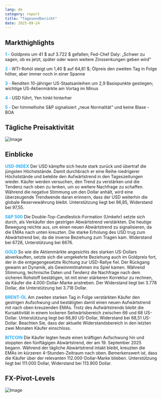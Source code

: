 ```yaml
---
lang: de
category: report
title: "Tagesendbericht"
date: 2025-09-24
---
```



<h2>Markthighlights</h2>
<strong style="color: #2caef7;">1 - </strong> Goldpreis um 41 $ auf 3.722 $ gefallen; Fed-Chef Daly: „Schwer zu sagen, ob es jetzt, später oder wann weitere Zinssenkungen geben wird"


<strong style="color: #2caef7;">2 - </strong> WTI-Rohöl steigt um 1,40 $ auf 64,81 $; Ölpreis den zweiten Tag in Folge höher, aber immer noch in einer Spanne

<strong style="color: #2caef7;">3 - </strong> Renditen 10-jähriger US-Staatsanleihen um 2,9 Basispunkte gestiegen; wichtige US-Aktienmärkte am Vortag im Minus

<strong style="color: #2caef7;">4 - </strong> USD führt, Yen hinkt hinterher

<strong style="color: #2caef7;">5 - </strong> Der himmelhohe S&P signalisiert „neue Normalität" und keine Blase - BOA



<h2>Tägliche Preisaktivität</h2>
<img src="https://markleighedu.github.io/img/Sep-2025/24-Sep-2025/price.jpg" alt="Image"/>

<h2>Einblicke</h2>
<strong style="color: #2caef7;">USD-INDEX</strong> Der USD kämpfte sich heute stark zurück und übertraf die jüngsten Höchststände. Damit durchbrach er eine Reihe niedrigerer Höchststände und belebte den Aufwärtstrend in den Tageszeitungen wieder. Käufer werden versuchen, den Trend zu verstärken und die Tendenz nach oben zu lenken, um so weitere Nachfrage zu schaffen. Während die negative Stimmung um den Dollar anhält, wird eine überzeugende Trendwende daran erinnern, dass der USD weiterhin die globale Reservewährung bleibt. Unterstützung liegt bei 96,85, Widerstand bei 97,55.

<strong style="color: #2caef7;">S&P 500</strong> Die Double-Top-Candlestick-Formation (Umkehr) setzte sich durch, als Verkäufer den gestrigen Abwärtstrend verstärkten. Die heutige Bewegung reichte aus, um einen neuen Abwärtstrend zu signalisieren, da die EMAs nach unten kreuzten. Die starke Erholung des USD trug zum Abwärtstrend bei, da die inverse Beziehung zum Tragen kam. Widerstand bei 6728, Unterstützung bei 6676.

<strong style="color: #2caef7;">GOLD</strong> So wie die Aktienmärkte angesichts des starken US-Dollars abverkauften, setzte sich die umgekehrte Beziehung auch im Goldpreis fort, der in die entgegengesetzte Richtung zur USD-Rallye fiel. Der Rückgang gewann an Dynamik, als Gewinnmitnahmen ins Spiel kamen. Während Stimmung, technische Daten und Tendenz die Nachfrage nach dem sicheren Rohstoff bestätigen, ist mit einer stärkeren Korrektur zu rechnen, da Käufer die 4.000-Dollar-Marke anstreben. Der Widerstand liegt bei 3.778 Dollar, die Unterstützung bei 3.718 Dollar.

<strong style="color: #2caef7;">BRENT-ÖL</strong> Am zweiten starken Tag in Folge verstärkten Käufer den gestrigen Aufschwung und bestätigten damit einen neuen Aufwärtstrend mit nach oben kreuzenden EMAs. Trotz des Aufwärtstrends bleibt die Kursaktivität in einem lockeren Seitwärtsbereich zwischen 66 und 68 US-Dollar. Unterstützung liegt bei 66,80 US-Dollar, Widerstand bei 68,51 US-Dollar. Beachten Sie, dass der aktuelle Widerstandsbereich in den letzten zwei Monaten Käufer einschloss.

<strong style="color: #2caef7;">BITCOIN</strong> Die Käufer legten heute einen kräftigen Aufschwung hin und stoppten den fünftägigen Abwärtstrend, der am 19. September 2025 begann. Während der tägliche Abwärtstrend intakt bleibt, kreuzten die EMAs im kürzeren 4-Stunden-Zeitraum nach oben. Bemerkenswert ist, dass die Käufer über der relevanten 112.000-Dollar-Marke blieben. Unterstützung liegt bei 111.000 Dollar, Widerstand bei 113.900 Dollar.



<h2>FX-Pivot-Levels</h2>
<img src="https://markleighedu.github.io/img/Sep-2025/24-Sep-2025/pivot.jpg" alt="Image"/>